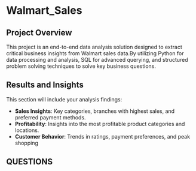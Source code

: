 # Walmart_Sales

## Project Overview

This project is an end-to-end data analysis solution designed to extract critical business insights from Walmart sales data.By utilizing Python for data processing and analysis, SQL for advanced querying, and structured problem solving techniques to solve key business questions.

## Results and Insights

This section will include your analysis findings:
- **Sales Insights**: Key categories, branches with highest sales, and preferred payment methods.
- **Profitability**: Insights into the most profitable product categories and locations.
- **Customer Behavior**: Trends in ratings, payment preferences, and peak shopping 

## QUESTIONS

